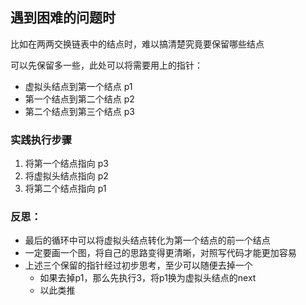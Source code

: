 ## 遇到困难的问题时

比如在两两交换链表中的结点时，难以搞清楚究竟要保留哪些结点

可以先保留多一些，此处可以将需要用上的指针：

- 虚拟头结点到第一个结点 p1
- 第一个结点到第二个结点 p2
- 第二个结点到第三个结点 p3

### 实践执行步骤

1. 将第一个结点指向 p3
2. 将虚拟头结点指向 p2
3. 将第二个结点指向 p1

### 反思：

- 最后的循环中可以将虚拟头结点转化为第一个结点的前一个结点
- 一定要画一个图，将自己的思路变得更清晰，对照写代码才能更加容易
- 上述三个保留的指针经过初步思考，至少可以随便去掉一个
  - 如果去掉p1，那么先执行3，将p1换为虚拟头结点的next
  - 以此类推







